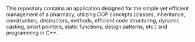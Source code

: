 This repository contains an application designed for the simple yet efficient management of a pharmacy, utilizing OOP concepts (classes, inheritance, constructors, destructors, methods, efficient code structuring, dynamic casting, smart pointers, static functions, design patterns, etc.) and programming in C++.
